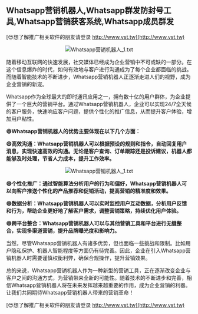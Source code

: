 ## **Whatsapp营销机器人,Whatsapp群发防封号工具,Whatsapp营销获客系统,Whatsapp成员群发**

[😍想了解推广相关软件的朋友请登录 http://www.vst.tw](http://www.vst.tw)

 <center><img src="https://vst.tw/MP4/tuiguang/png/5.png" alt="Whatsapp营销机器人_1.txt"></center>

随着移动互联网的快速发展，社交媒体已经成为企业营销中不可或缺的一部分。在这个信息爆炸的时代，如何有效地与客户进行沟通成为了每个企业都面临的挑战。而随着智能技术的不断进步，Whatsapp营销机器人正逐渐走进人们的视野，成为企业营销的新宠。

Whatsapp作为全球最大的即时通讯应用之一，拥有数十亿的用户群体，为企业提供了一个巨大的营销平台。通过Whatsapp营销机器人，企业可以实现24/7全天候的客户服务，快速响应客户问题，提供个性化的推广信息，从而提升客户体验，增加用户粘性。

**😄Whatsapp营销机器人的优势主要体现在以下几个方面：**

**😄高效沟通：Whatsapp营销机器人可以根据预设的规则和指令，自动回复用户消息，实现快速高效的沟通。无论是客户查询、订单跟踪还是投诉建议，机器人都能够及时处理，节省人力成本，提升工作效率。**

 <center><img src="https://vst.tw/MP4/tuiguang/png/8.png" alt="Whatsapp营销机器人_1.txt"></center>

**😄个性化推广：通过智能算法分析用户的行为和偏好，Whatsapp营销机器人可以向客户推送个性化的产品推荐和促销活动，提高营销的精准度和效果。**

**😄数据分析：Whatsapp营销机器人可以实时监控用户互动数据，分析用户反馈和行为，帮助企业更好地了解客户需求，调整营销策略，持续优化用户体验。**

**😄跨平台整合：Whatsapp营销机器人可以与其他营销工具和平台进行无缝整合，实现多渠道营销，提升品牌曝光度和影响力。**

当然，尽管Whatsapp营销机器人有诸多优势，但也面临一些挑战和限制。比如用户隐私保护、机器人智能程度等方面仍有待完善。因此，企业在引入Whatsapp营销机器人时需要谨慎权衡利弊，确保合规操作，提升营销效果。

总的来说，Whatsapp营销机器人作为一种新型的营销工具，正在逐渐改变企业与客户之间的沟通方式，为营销带来全新的可能性。随着技术的不断进步和完善，相信Whatsapp营销机器人将在未来发挥越来越重要的作用，成为企业营销的利器。让我们共同期待Whatsapp营销机器人带来的营销革命！

[😍想了解推广相关软件的朋友请登录 http://www.vst.tw](http://www.vst.tw)



